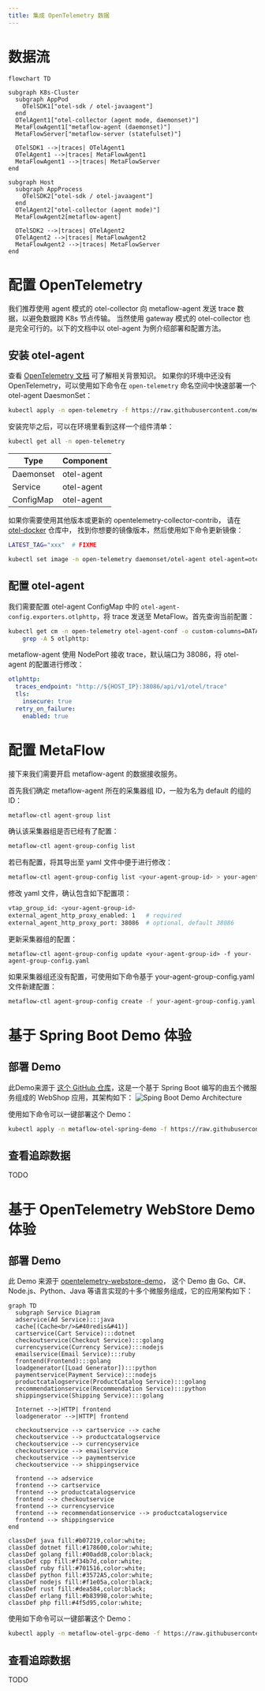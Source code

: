 ```yaml
---
title: 集成 OpenTelemetry 数据
---
```


# 数据流

```mermaid
flowchart TD

subgraph K8s-Cluster
  subgraph AppPod
    OTelSDK1["otel-sdk / otel-javaagent"]
  end
  OTelAgent1["otel-collector (agent mode, daemonset)"]
  MetaFlowAgent1["metaflow-agent (daemonset)"]
  MetaFlowServer["metaflow-server (statefulset)"]

  OTelSDK1 -->|traces| OTelAgent1
  OTelAgent1 -->|traces| MetaFlowAgent1
  MetaFlowAgent1 -->|traces| MetaFlowServer
end

subgraph Host
  subgraph AppProcess
    OTelSDK2["otel-sdk / otel-javaagent"]
  end
  OTelAgent2["otel-collector (agent mode)"]
  MetaFlowAgent2[metaflow-agent]

  OTelSDK2 -->|traces| OTelAgent2
  OTelAgent2 -->|traces| MetaFlowAgent2
  MetaFlowAgent2 -->|traces| MetaFlowServer
end
```

# 配置 OpenTelemetry

我们推荐使用 agent 模式的 otel-collector 向 metaflow-agent 发送 trace 数据，以避免数据跨 K8s 节点传输。
当然使用 gateway 模式的 otel-collector 也是完全可行的。以下的文档中以 otel-agent 为例介绍部署和配置方法。

## 安装 otel-agent

查看 [OpenTelemetry 文档](https://opentelemetry.io/docs/) 可了解相关背景知识。
如果你的环境中还没有 OpenTelemetry，可以使用如下命令在 `open-telemetry` 命名空间中快速部署一个 otel-agent DaesmonSet：
```bash
kubectl apply -n open-telemetry -f https://raw.githubusercontent.com/metaflowys/metaflow-demo/main/open-telemetry/open-telemetry.yaml
```

安装完毕之后，可以在环境里看到这样一个组件清单：
```bash
kubectl get all -n open-telemetry
```

| Type | Component |
| --- | --- |
| Daemonset | otel-agent |
| Service | otel-agent |
| ConfigMap | otel-agent |

如果你需要使用其他版本或更新的 opentelemetry-collector-contrib，
请在 [otel-docker](https://hub.docker.com/r/otel/opentelemetry-collector-contrib/tags) 仓库中，
找到你想要的镜像版本，然后使用如下命令更新镜像：
```bash
LATEST_TAG="xxx"  # FIXME

kubectl set image -n open-telemetry daemonset/otel-agent otel-agent=otel/opentelemetry-collector-contrib:${LATEST_TAG}
```

## 配置 otel-agent

我们需要配置 otel-agent ConfigMap 中的 `otel-agent-config.exporters.otlphttp`，将 trace 发送至 MetaFlow。首先查询当前配置：
```bash
kubectl get cm -n open-telemetry otel-agent-conf -o custom-columns=DATA:.data | \
    grep -A 5 otlphttp:
```

metaflow-agent 使用 NodePort 接收 trace，默认端口为 38086，将 otel-agent 的配置进行修改：
```yaml
otlphttp:
  traces_endpoint: "http://${HOST_IP}:38086/api/v1/otel/trace"
  tls:
    insecure: true
  retry_on_failure:
    enabled: true
```

# 配置 MetaFlow

接下来我们需要开启 metaflow-agent 的数据接收服务。

首先我们确定 metaflow-agent 所在的采集器组 ID，一般为名为 default 的组的ID：
```bash
metaflow-ctl agent-group list
```

确认该采集器组是否已经有了配置：
```bash
metaflow-ctl agent-group-config list
```

若已有配置，将其导出至 yaml 文件中便于进行修改：
```bash
metaflow-ctl agent-group-config list <your-agent-group-id> > your-agent-group-config.yaml
```

修改 yaml 文件，确认包含如下配置项：
```bash
vtap_group_id: <your-agent-group-id>
external_agent_http_proxy_enabled: 1   # required
external_agent_http_proxy_port: 38086  # optional, default 38086
```

更新采集器组的配置：
```
metaflow-ctl agent-group-config update <your-agent-group-id> -f your-agent-group-config.yaml
```

如果采集器组还没有配置，可使用如下命令基于 your-agent-group-config.yaml 文件新建配置：
```bash
metaflow-ctl agent-group-config create -f your-agent-group-config.yaml
```

# 基于 Spring Boot Demo 体验

## 部署 Demo

此Demo来源于 [这个 GitHub 仓库](https://github.com/liuzhibin-cn/my-demo)，这是一个基于 Spring Boot 编写的由五个微服务组成的 WebShop 应用，其架构如下：
![Sping Boot Demo Architecture](https://camo.githubusercontent.com/a3ea4d518362321ddafa7f92223d2790d5086f5c4fd9a8feadfb76602ae6fe84/68747470733a2f2f7269636869652d6c656f2e6769746875622e696f2f79647265732f696d672f31302f3138302f313031342f6172636869746563747572652e706e67)

使用如下命令可以一键部署这个 Demo：
```bash
kubectl apply -n metaflow-otel-spring-demo -f https://raw.githubusercontent.com/metaflowys/metaflow-demo/main/metaflow-otel-spring-demo/metaflow-otel-spring-demo.yaml
```

## 查看追踪数据

TODO

# 基于 OpenTelemetry WebStore Demo 体验

## 部署 Demo

此 Demo 来源于 [opentelemetry-webstore-demo](https://github.com/open-telemetry/opentelemetry-demo-webstore)，
这个 Demo 由 Go、C#、Node.js、Python、Java 等语言实现的十多个微服务组成，它的应用架构如下：
```mermaid
graph TD
  subgraph Service Diagram
  adservice(Ad Service):::java
  cache[(Cache<br/>&#40redis&#41)]
  cartservice(Cart Service):::dotnet
  checkoutservice(Checkout Service):::golang
  currencyservice(Currency Service):::nodejs
  emailservice(Email Service):::ruby
  frontend(Frontend):::golang
  loadgenerator([Load Generator]):::python
  paymentservice(Payment Service):::nodejs
  productcatalogservice(ProductCatalog Service):::golang
  recommendationservice(Recommendation Service):::python
  shippingservice(Shipping Service):::golang

  Internet -->|HTTP| frontend
  loadgenerator -->|HTTP| frontend

  checkoutservice --> cartservice --> cache
  checkoutservice --> productcatalogservice
  checkoutservice --> currencyservice
  checkoutservice --> emailservice
  checkoutservice --> paymentservice
  checkoutservice --> shippingservice

  frontend --> adservice
  frontend --> cartservice
  frontend --> productcatalogservice
  frontend --> checkoutservice
  frontend --> currencyservice
  frontend --> recommendationservice --> productcatalogservice
  frontend --> shippingservice
end

classDef java fill:#b07219,color:white;
classDef dotnet fill:#178600,color:white;
classDef golang fill:#00add8,color:black;
classDef cpp fill:#f34b7d,color:white;
classDef ruby fill:#701516,color:white;
classDef python fill:#3572A5,color:white;
classDef nodejs fill:#f1e05a,color:black;
classDef rust fill:#dea584,color:black;
classDef erlang fill:#b83998,color:white;
classDef php fill:#4f5d95,color:white;
```

使用如下命令可以一键部署这个 Demo：
```bash
kubectl apply -n metaflow-otel-grpc-demo -f https://raw.githubusercontent.com/metaflowys/metaflow-demo/main/metaflow-otel-grpc-demo/metaflow-otel-grpc-demo.yaml
```

## 查看追踪数据

TODO
